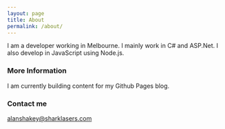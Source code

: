 ```yaml
---
layout: page
title: About
permalink: /about/
---
```


I am a developer working in Melbourne. I mainly work in C# and ASP.Net. I also develop in JavaScript using Node.js.

### More Information

I am currently building content for my Github Pages blog.

### Contact me

[alanshakey@sharklasers.com](mailto:alanshakey@sharklasers.com)
